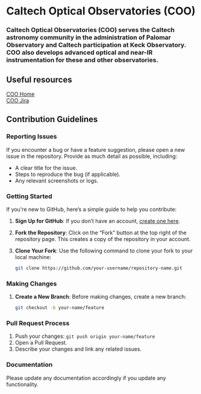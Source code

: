 # Caltech Optical Observatories (COO)

### Caltech Optical Observatories (COO) serves the Caltech astronomy community in the administration of Palomar Observatory and Caltech participation at Keck Observatory. COO also develops advanced optical and near-IR instrumentation for these and other observatories.

## Useful resources
[COO Home](https://sites.astro.caltech.edu/research/coo/)  
[COO Jira](https://caltech-coo.atlassian.net)

## Contribution Guidelines

### Reporting Issues
If you encounter a bug or have a feature suggestion, please open a new issue in the repository. Provide as much detail as possible, including:
- A clear title for the issue.
- Steps to reproduce the bug (if applicable).
- Any relevant screenshots or logs.

### Getting Started
If you're new to GitHub, here’s a simple guide to help you contribute:

1. **Sign Up for GitHub**: If you don’t have an account, [create one here](https://github.com/join).

2. **Fork the Repository**: Click on the “Fork” button at the top right of the repository page. This creates a copy of the repository in your account.

3. **Clone Your Fork**: Use the following command to clone your fork to your local machine:
   ```bash
   git clone https://github.com/your-username/repository-name.git

### Making Changes
1. **Create a New Branch**: Before making changes, create a new branch:
   ```bash
   git checkout -b your-name/feature

### Pull Request Process

1. Push your changes: `git push origin your-name/feature`
2. Open a Pull Request.
3. Describe your changes and link any related issues.

### Documentation

Please update any documentation accordingly if you update any functionality.
